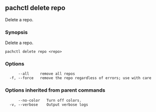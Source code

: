 ## pachctl delete repo

Delete a repo.

### Synopsis


Delete a repo.

```
pachctl delete repo <repo>
```

### Options

```
      --all     remove all repos
  -f, --force   remove the repo regardless of errors; use with care
```

### Options inherited from parent commands

```
      --no-color   Turn off colors.
  -v, --verbose    Output verbose logs
```

